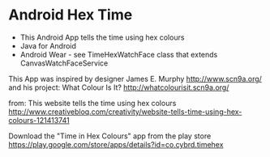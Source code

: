 # Android Hex Time
* This Android App tells the time using hex colours
* Java for Android
* Android Wear - see TimeHexWatchFace class that extends CanvasWatchFaceService 

This App was inspired by designer James E. Murphy http://www.scn9a.org/ and his project: What Colour Is It? http://whatcolourisit.scn9a.org/

from: This website tells the time using hex colours 
http://www.creativebloq.com/creativity/website-tells-time-using-hex-colours-121413741

Download the "Time in Hex Colours" app from the play store
https://play.google.com/store/apps/details?id=co.cybrd.timehex
